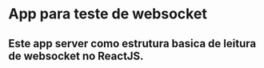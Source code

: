 # App para teste de websocket

## Este app server como estrutura basica de leitura de websocket no ReactJS.


